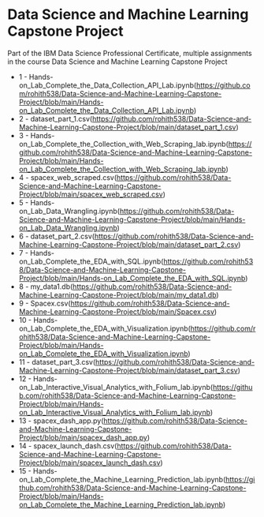 # Data Science and Machine Learning Capstone Project

Part of the IBM Data Science Professional Certificate, multiple assignments in the course Data Science and Machine Learning Capstone Project

* 1 - Hands-on_Lab_Complete_the_Data_Collection_API_Lab.ipynb(https://github.com/rohith538/Data-Science-and-Machine-Learning-Capstone-Project/blob/main/Hands-on_Lab_Complete_the_Data_Collection_API_Lab.ipynb)
* 2 - dataset_part_1.csv(https://github.com/rohith538/Data-Science-and-Machine-Learning-Capstone-Project/blob/main/dataset_part_1.csv)
* 3 - Hands-on_Lab_Complete_the_Collection_with_Web_Scraping_lab.ipynb(https://github.com/rohith538/Data-Science-and-Machine-Learning-Capstone-Project/blob/main/Hands-on_Lab_Complete_the_Collection_with_Web_Scraping_lab.ipynb)
* 4 - spacex_web_scraped.csv(https://github.com/rohith538/Data-Science-and-Machine-Learning-Capstone-Project/blob/main/spacex_web_scraped.csv)
* 5 - Hands-on_Lab_Data_Wrangling.ipynb(https://github.com/rohith538/Data-Science-and-Machine-Learning-Capstone-Project/blob/main/Hands-on_Lab_Data_Wrangling.ipynb)
* 6 - dataset_part_2.csv(https://github.com/rohith538/Data-Science-and-Machine-Learning-Capstone-Project/blob/main/dataset_part_2.csv)
* 7 - Hands-on_Lab_Complete_the_EDA_with_SQL.ipynb(https://github.com/rohith538/Data-Science-and-Machine-Learning-Capstone-Project/blob/main/Hands-on_Lab_Complete_the_EDA_with_SQL.ipynb)
* 8 - my_data1.db(https://github.com/rohith538/Data-Science-and-Machine-Learning-Capstone-Project/blob/main/my_data1.db)
* 9 - Spacex.csv(https://github.com/rohith538/Data-Science-and-Machine-Learning-Capstone-Project/blob/main/Spacex.csv)
* 10 - Hands-on_Lab_Complete_the_EDA_with_Visualization.ipynb(https://github.com/rohith538/Data-Science-and-Machine-Learning-Capstone-Project/blob/main/Hands-on_Lab_Complete_the_EDA_with_Visualization.ipynb)
* 11 - dataset_part_3.csv(https://github.com/rohith538/Data-Science-and-Machine-Learning-Capstone-Project/blob/main/dataset_part_3.csv)
* 12 - Hands-on_Lab_Interactive_Visual_Analytics_with_Folium_lab.ipynb(https://github.com/rohith538/Data-Science-and-Machine-Learning-Capstone-Project/blob/main/Hands-on_Lab_Interactive_Visual_Analytics_with_Folium_lab.ipynb)
* 13 - spacex_dash_app.py(https://github.com/rohith538/Data-Science-and-Machine-Learning-Capstone-Project/blob/main/spacex_dash_app.py)
* 14 - spacex_launch_dash.csv(https://github.com/rohith538/Data-Science-and-Machine-Learning-Capstone-Project/blob/main/spacex_launch_dash.csv)
* 15 - Hands-on_Lab_Complete_the_Machine_Learning_Prediction_lab.ipynb(https://github.com/rohith538/Data-Science-and-Machine-Learning-Capstone-Project/blob/main/Hands-on_Lab_Complete_the_Machine_Learning_Prediction_lab.ipynb)
